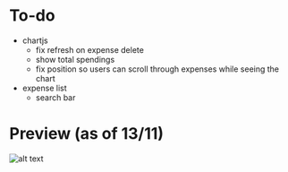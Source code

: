 # To-do
- chartjs
    - fix refresh on expense delete
    - show total spendings
    - fix position so users can scroll through expenses while seeing the chart
- expense list
    - search bar
    
# Preview (as of 13/11)
![alt text](https://i.imgur.com/Eqn4NMx.png)
